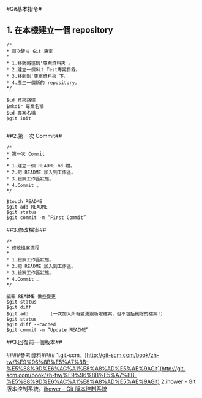 #Git基本指令#
<br>
## 1. 在本機建立一個 repository ##

`````
/*
* 首次建立 Git 專案
*
* 1.移動路徑到'專案資料夾'。
* 2.建立一個Git_Test專案目錄。
* 3.移動到'專案資料夾'下。
* 4.產生一個新的 repository。
*/

$cd 資夾路徑 
$mkdir 專案名稱
$cd 專案名稱
$git init


`````
##2.第一次 Commit##

`````
/*
* 第一次 Commit
*
* 1.建立一個 README.md 檔。
* 2.把 README 加入到工作區。
* 3.檢察工作區狀態。
* 4.Commit 。
*/

$touch README
$git add README
$git status
$git commit -m “First Commit”

`````

##3.修改檔案##

`````
/*
* 修改檔案流程
*
* 1.檢察工作區狀態。
* 2.把 README 加入到工作區。
* 3.檢察工作區狀態。
* 4.Commit 。
*/

編輯 README 做些變更
$git status
$git diff
$git add .  	(一次加入所有變更跟新增檔案，但不包括刪除的檔案!)
$git status
$git diff --cached
$git commit -m “Update README”

`````

##3.回復前一個版本##



####參考資料####
1.git-scm。[http://git-scm.com/book/zh-tw/%E9%96%8B%E5%A7%8B-%E5%88%9D%E6%AC%A1%E8%A8%AD%E5%AE%9AGit](http://git-scm.com/book/zh-tw/%E9%96%8B%E5%A7%8B-%E5%88%9D%E6%AC%A1%E8%A8%AD%E5%AE%9AGit)
2.ihower - Git 版本控制系統。[ihower - Git 版本控制系統](http://ihower.tw/git/intro.html)


